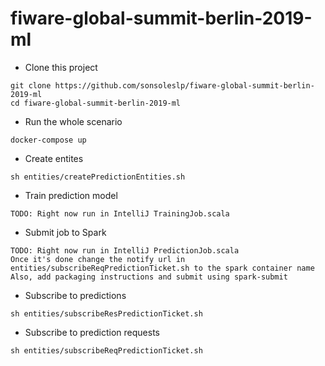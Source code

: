 # fiware-global-summit-berlin-2019-ml

* Clone this project
```shell
git clone https://github.com/sonsoleslp/fiware-global-summit-berlin-2019-ml
cd fiware-global-summit-berlin-2019-ml
```

* Run the whole scenario
```shell
docker-compose up
```

* Create entites
```shell
sh entities/createPredictionEntities.sh
```

* Train prediction model
```
TODO: Right now run in IntelliJ TrainingJob.scala
```

* Submit job to Spark
```shell
TODO: Right now run in IntelliJ PredictionJob.scala
Once it's done change the notify url in entities/subscribeReqPredictionTicket.sh to the spark container name
Also, add packaging instructions and submit using spark-submit
```

* Subscribe to predictions 
```shell
sh entities/subscribeResPredictionTicket.sh
```

* Subscribe to prediction requests
```shell
sh entities/subscribeReqPredictionTicket.sh
```